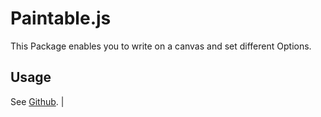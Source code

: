 # Paintable.js

This Package enables you to write on a canvas and set different Options.

## Usage

See [Github](https://github.com/Blackfaded/paintablejs). |
